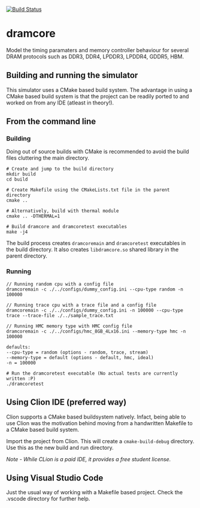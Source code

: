 [![Build Status](https://travis-ci.com/dhiraj113/dramcore.svg?token=xHbe7A99ENsj18UyEG7m&branch=master)](https://travis-ci.com/dhiraj113/dramcore)


# dramcore
Model the timing paramaters and memory controller behaviour for several DRAM protocols such as DDR3, DDR4, LPDDR3, LPDDR4, GDDR5, HBM.


## Building and running the simulator
This simulator uses a CMake based build system. The advantage in using a CMake based build system is that the project can be readily
ported to and worked on from any IDE (atleast in theory!).

## From the command line

### Building
Doing out of source builds with CMake is recommended to avoid the build files cluttering the main directory.

```
# Create and jump to the build directory
mkdir build 
cd build

# Create Makefile using the CMakeLists.txt file in the parent directory
cmake ..

# Alternatively, build with thermal module
cmake .. -DTHERMAL=1

# Build dramcore and dramcoretest executables
make -j4

```

The build process creates `dramcoremain` and `dramcoretest` executables in the build directory.
It also creates `libdramcore.so` shared library in the parent directory. 


### Running

```
// Running random cpu with a config file
dramcoremain -c ./../configs/dummy_config.ini --cpu-type random -n 100000 

// Running trace cpu with a trace file and a config file
dramcoremain -c ./../configs/dummy_config.ini -n 100000 --cpu-type trace --trace-file ./../sample_trace.txt

// Running HMC memory type with HMC config file
dramcoremain -c ./../configs/hmc_8GB_4Lx16.ini --memory-type hmc -n 100000

defaults:
--cpu-type = random (options - random, trace, stream)
--memory-type = default (options - default, hmc, ideal)
-n = 100000

# Run the dramcoretest executable (No actual tests are currently written :P)
./dramcoretest

```

## Using Clion IDE (preferred way)
Clion supports a CMake based buildsystem natively. Infact, being able to use Clion was the motivation behind moving
from a handwritten Makefile to a CMake based build system.

Import the project from Clion. This will create a `cmake-build-debug` directory. Use this as the new build
and run directory.


*Note - While CLion is a paid IDE, it provides a free student license.*


## Using Visual Studio Code
Just the usual way of working with a Makefile based project. Check the .vscode directory for further help.
